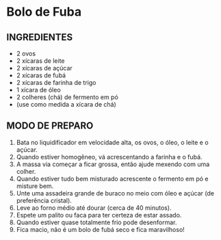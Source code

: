 # Bolo de Fuba 





## INGREDIENTES

- 2 ovos
- 2 xícaras de leite
- 2 xícaras de açúcar
- 2 xícaras de fubá
- 2 xícaras de farinha de trigo
- 1 xícara de óleo
- 2 colheres (chá) de fermento em pó
- (use como medida a xícara de chá)



## MODO DE PREPARO

1. Bata no liquidificador em velocidade alta, os ovos, o óleo, o leite e o açúcar.
2. Quando estiver homogêneo, vá acrescentando a farinha e o fubá.
3. A massa via começar a ficar grossa, então ajude mexendo com uma colher.
4. Quando estiver tudo bem misturado acrescente o fermento em pó e misture bem.
5. Unte uma assadeira grande de buraco no meio com óleo e açúcar (de preferência cristal).
6. Leve ao forno médio até dourar (cerca de 40 minutos).
7. Espete um palito ou faca para ter certeza de estar assado.
8. Quando estiver quase totalmente frio pode desenformar.
9. Fica macio, não é um bolo de fubá seco e fica maravilhoso!





